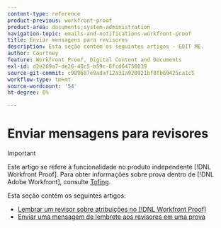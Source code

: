 ```yaml
---
content-type: reference
product-previous: workfront-proof
product-area: documents;system-administration
navigation-topic: emails-and-notifications-workfront-proof
title: Enviar mensagens para revisores
description: Esta seção contém os seguintes artigos - EDIT ME.
author: Courtney
feature: Workfront Proof, Digital Content and Documents
exl-id: d2e269a7-de26-40c5-b59c-6fcd64758039
source-git-commit: c989687e9adaf12a31a920921bf8fb69425ca1c5
workflow-type: tm+mt
source-wordcount: '54'
ht-degree: 0%

---
```


# Enviar mensagens para revisores

>[!IMPORTANT]
>
>Este artigo se refere à funcionalidade no produto independente [!DNL Workfront Proof]. Para obter informações sobre prova dentro de [!DNL Adobe Workfront], consulte [Tofing](../../../review-and-approve-work/proofing/proofing.md).

Esta seção contém os seguintes artigos:

* [Lembrar um revisor sobre atribuições no [!DNL Workfront Proof]](../../../workfront-proof/wp-emailsntfctns/messaging-reviewers/remind-reviewer-assignments-wp.md)
* [Enviar uma mensagem de lembrete aos revisores em uma prova](../../../workfront-proof/wp-emailsntfctns/messaging-reviewers/send-reminder-to-proof-reviewers.md)
